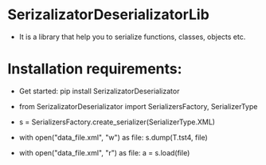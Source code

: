 # SerizalizatorDeserializatorLib
* It is a library that help you to serialize functions, classes, objects etc.

# Installation requirements:
* Get started: pip install SerizalizatorDeserializator

* from SerizalizatorDeserializator import SerializersFactory, SerializerType

* s = SerializersFactory.create_serializer(SerializerType.XML)

* with open("data_file.xml", "w") as file: s.dump(T.tst4, file)

* with open("data_file.xml", "r") as file: a = s.load(file)
